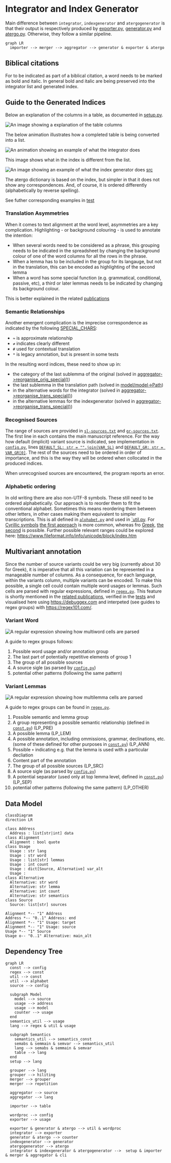 # Integrator and Index Generator

Main difference between `integrator`, `indexgenerator` and `atergogenerator` is that their output is respectively produced by [exporter.py](exporter.py), [generator.py](generator.py) and [atergo.py](atergo.py). Otherwise, they follow a similar pipeline.

```mermaid
graph LR
  importer --> merger --> aggregator --> generator & exporter & atergo
```

## Biblical citations

For to be indicated as part of a biblical citation, a word needs to be marked as bold and italic. In general bold and italic are being preserved into the integrator list and generated index.

## Guide to the Generated Indices

Below an explanation of the columns in a table, as documented in [setup.py](setup.py#L33).

![An image showing a explanation of the table columns](../docs/table-demo.gif)

The below animation illustrates how a completed table is being converted into a list.

![An animation showing an example of what the integrator does](../docs/integrator-demo.gif) 

This image shows what in the index is different from the list.

![An image showing an example of what the index generator does](../docs/indexgenerator-demo.gif) [src](https://docs.google.com/presentation/d/1QJGfndGEz3s0MTzaVZ7T3PywzJ_DmIANtfSbkfgmQBs)

The atergo dictionary is based on the index, but simpler in that it does not show any correspondences. And, of course, it is ordered differently (alphabetically by reverse spelling).

See futher corresponding examples in [test](test/)

### Translation Asymmetries

When it comes to text alignment at the word level, asymmetries are a key complication. Highlighting - or background colouring - is used to annotate the intention:
* When several words need to be considered as a phrase, this grouping needs to be indicated in the spreadsheet by changing the background colour of one of the word columns for all the rows in the phrase.
* When a lemma has to be included in the group for its langauge, but not in the translation, this can be encoded as highlighting of the second lemma
* When a word has some special function (e.g. grammatical, conditional, passive, etc), a third or later lemmas needs to be indicated by changing its background colour.

This is better explained in the related [publications](../docs/)

### Semantic Relationships

Another emergent complication is the imprecise correspondence as indicated by the following [SPECIAL_CHARS](const.py#L24):

* `≈` is approximate relationship
* `≠` indicates clearly different
* `#` used for contextual translation
* `*` is legacy annotation, but is present in some tests

In the resulting word indices, these need to show up in:

* the category of the last sublemma of the original (solved in [aggregator->reorganise_orig_special()](aggregator.py#28))
* the last sublemma in the translation path (solved in [model/model->Path](model/model.py#85))
* in the alternative words for the integrator (solved in [aggregator->reorganise_trans_special()](aggregator.py#57))
* in the alternative lemmas for the indexgenerator (solved in [aggregator->reorganise_trans_special()](aggregator.py#57))

### Recognised Sources

The range of sources are provided in [`sl-sources.txt`](sl-sources.txt) and [`gr-sources.txt`](gr-sources.txt). The first line in each contains the main manuscript reference. For the way how default (implicit) variant source is indicated, see implementation in [`config.py`](config.py), lines [`DEFAULT_SL: str = "".join(VAR_SL)`](config.py#L68) and [`DEFAULT_GR: str = VAR_GR[0]`](config.py#L72). The rest of the sources need to be ordered in order of importance, and this is the way they will be ordered when collocated in the produced indices.

When unrecognised sources are encountered, the program reports an error.

### Alphabetic ordering

In old writing there are also non-UTF-8 symbols. These still need to be ordered alphabetically. Our approach is to reorder them to fit the conventional alphabet. Sometimes this means reordering them between other letters, in other cases making them equivalent to simpler transcriptions. This is all defined in [`alphabet.py`](alphabet.py) and used in [`util.py](util.py). For [Cyrillic symbols](https://www.fileformat.info/info/unicode/block/cyrillic/list.htm) [the first approach](alphabet.py#L14) is more common, whereas fro [Greek](https://www.fileformat.info/info/unicode/block/greek_extended/list.htm), [the second](alphabet.py#L188) is possible. Further possible relevant ranges could be explored here: https://www.fileformat.info/info/unicode/block/index.htm

## Multivariant annotation

Since the number of source variants could be very big (currently about 30 for Greek), it is imperative that all this variation can be represented in a manageable number of columns. As a consequence, for each language, within the variants column, multiple variants can be encoded. To make this possible, a single cell could contain multiple word usages or lemmas. Such cells are parsed with regular expressions, defined in [`regex.py`](regex.py). This feature is shortly mentioned in the [related publications](../docs/), verified in the [tests](./test/) and visualised here using https://debuggex.com and interpeted (see guides to regex groups) with https://regex101.com/.

### Variant Word
![A regular expression showing how multiword cells are parsed](../docs/multiword-regex.png) 

A guide to regex groups follows:

1. Possible word usage and/or annotation group
2. The last part of potentially repetitive elements of group 1
3. The group of all possible sources
4. A source sigle (as parsed by [`config.py`](config.py))
5. potential other patterns (following the same pattern)


### Variant Lemmas
![A regular expression showing how multilemma cells are parsed](../docs/multilemma-regex.png) 

A guide to regex groups can be found in [`regex.py`](regex.py).

1. Possible semantic and lemma group
2. A group representing a possible semantic relationship (defined in [`const.py`](const.py)) (LP_PRE)
3. A possible lemma (LP_LEM)
4. A possible annotation, including ommissions, grammar, declinations, etc. (some of these defined for other purposes in [`const.py`](const.py)) (LP_ANN)
5. Possible `+` indicating e.g. that the lemma is used with a particular decliation
6. Content part of the annotation
7. The group of all possible sources (LP_SRC)
8. A source sigle (as parsed by [`config.py`](config.py)) 
9. A potential separator (used only at top lemma level, defined in [`const.py`](const.py)) (LP_SEP)
10. potential other patterns (following the same pattern) (LP_OTHER)


## Data Model

```mermaid
classDiagram
direction LR

class Address
  Address : list[str|int] data
class Alignment
  Alignment : bool quote
class Usage
  Usage : str lang
  Usage : str word
  Usage : list[str] lemmas
  Usage : int count
  Usage : dict[Source, Alternative] var_alt
  Usage : 
class Alternative
  Alternative: str word
  Alternative: str lemma
  Alternative: int count
  Alternative: str semantics
class Source
  Source: list[str] sources

Alignment *-- "1" Address
Address *-- "0..1" Address: end
Alignment *-- "1" Usage: target
Alignment *-- "1" Usage: source
Usage *-- "1" Source
Usage o-- "0..1" Alternative: main_alt
```

## Dependency Tree

```mermaid
graph LR
  const --> config
  regex --> const
  util --> const
  util --> alphabet 
  source --> config

  subgraph Model
    model --> source
    usage --> address
    usage --> model
    counter --> usage
  end
  semantics_util --> usage
  lang --> regex & util & usage
  
  subgraph Semantics
    semantics_util --> semantics_const
    semabs & semmain & semvar --> semantics_util
    lang --> semabs & semmain & semvar
    table --> lang 
  end
  setup --> lang

  grouper --> lang
  grouper --> hiliting
  merger --> grouper 
  merger --> repetition

  aggregator --> source
  aggregator --> lang

  importer --> table

  wordproc --> config
  exporter --> usage

  exporter & generator & atergo --> util & wordproc
  integrator --> exporter
  generator & atergo --> counter
  indexgenerator --> generator
  atergogenerator --> atergo
  integrator & indexgenerator & atergogenerator -->  setup & importer & merger & aggregator & cli
```
